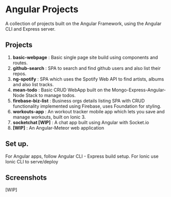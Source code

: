 # Angular Projects

A collection of projects built on the Angular Framework, using the Angular CLI and Express server.

## Projects
1. **basic-webpage** : Basic single page site build using components and routes.
2. **github-search** : SPA to search and find github users and also list their repos.
3. **ng-spotify** : SPA which uses the Spotify Web API to find artists, albums and also list tracks.
4. **mean-todo** : Basic CRUD WebApp built on the Mongo-Express-Angular-Node Stack to manage todos.
5. **firebase-biz-list** : Business orgs details listing SPA with CRUD functionality implemented using Firebase, uses Foundation for styling.
6. **workouts-app** : An workout tracker mobile app which lets you save and manage workouts, built on Ionic 3.
7. **socketchat [WIP]** : A chat app built using Angular with Socket.io
8. **[WIP]** : An Angular-Meteor web application

## Set up.
For Angular apps, follow Angular CLI - Express build setup. For Ionic use Ionic CLI to serve/deploy

## Screenshots
[WIP]
